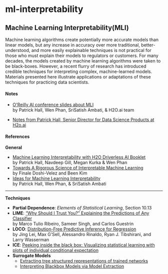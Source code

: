 # ml-interpretability

## Machine Learning Interpretability(MLI)

Machine learning algorithms create potentially more accurate models than linear models, but any increase in accuracy over more traditional, better-understood, and more easily explainable techniques is not practical for those who must explain their models to regulators or customers. For many decades, the models created by machine learning algorithms were taken to be black-boxes. However, a recent flurry of research has introduced credible techniques for interpreting complex, machine-learned models. Materials presented here illustrate applications or adaptations of these techniques for practicing data scientists.

#### Notes

* [O'Reilly AI conference slides about MLI](notes/h2o_oreilly_ai_slides.pdf) </br>by Patrick Hall, Wen Phan, SriSatish Ambati, & H2O.ai team

* [Notes from Patrick Hall, Senior Director for Data Science Products at H2o.ai](notes/phall_notes.pdf)

#### References

**General**

* [Machine Learning Interpretability with H2O Driverless AI Booklet](https://www.h2o.ai/wp-content/uploads/2017/09/MLI.pdf)</br>
by Patrick Hall, Navdeep Gill, Megan Kurka & Wen Phan
* [Towards A Rigorous Science of Interpretable Machine Learning](https://arxiv.org/pdf/1702.08608.pdf)</br>
by Finale Doshi-Velez and Been Kim
* [Ideas for Machine Learning Interpretability](https://www.oreilly.com/ideas/ideas-on-interpreting-machine-learning)</br>
by Patrick Hall, Wen Phan, & SriSatish Ambati

***

**Techniques**

* **Partial Dependence**: *Elements of Statistical Learning*, Section 10.13
* **LIME**: [“Why Should I Trust You?” Explaining the Predictions of Any Classifier](http://www.kdd.org/kdd2016/papers/files/rfp0573-ribeiroA.pdf)</br>
by Marco Tulio Ribeiro, Sameer Singh, and Carlos Guestrin
* **LOCO**: [Distribution-Free Predictive Inference for Regression](http://www.stat.cmu.edu/~ryantibs/papers/conformal.pdf)</br>
by Jing Lei, Max G’Sell, Alessandro Rinaldo, Ryan J. Tibshirani, and Larry Wasserman
* **ICE**: [Peeking inside the black box: Visualizing statistical learning with plots of individual conditional expectation](https://arxiv.org/pdf/1309.6392.pdf)
* **Surrogate Models**
  * [Extracting tree structured representations of trained networks](https://papers.nips.cc/paper/1152-extracting-tree-structured-representations-of-trained-networks.pdf)
  * [Interpreting Blackbox Models via Model Extraction](https://arxiv.org/pdf/1705.08504.pdf)
